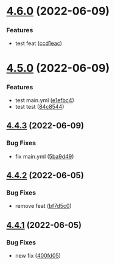 # [4.6.0](https://github.com/Hussein-Attie/APT3/compare/v4.5.0...v4.6.0) (2022-06-09)


### Features

* test feat ([ccd1eac](https://github.com/Hussein-Attie/APT3/commit/ccd1eacae9133cde693f727a6b60218d303c5f51))



# [4.5.0](https://github.com/Hussein-Attie/APT3/compare/v4.4.3...v4.5.0) (2022-06-09)


### Features

* test main.yml ([e1efbc4](https://github.com/Hussein-Attie/APT3/commit/e1efbc4c604ab295546e54209e00d448bdbb7609))
* test test ([84c8544](https://github.com/Hussein-Attie/APT3/commit/84c85448391b684e5b9354e17b817400a2f6d456))



## [4.4.3](https://github.com/Hussein-Attie/APT3/compare/v4.4.2...v4.4.3) (2022-06-09)


### Bug Fixes

* fix main.yml ([5ba9d49](https://github.com/Hussein-Attie/APT3/commit/5ba9d49892c47b5efaa1010255baecea554b0ef8))



## [4.4.2](https://github.com/Hussein-Attie/APT3/compare/v4.4.1...v4.4.2) (2022-06-05)


### Bug Fixes

* remove feat ([bf7d5c0](https://github.com/Hussein-Attie/APT3/commit/bf7d5c0c22ffafb474515c0da44784da677d3759))



## [4.4.1](https://github.com/Hussein-Attie/APT3/compare/v4.4.0...v4.4.1) (2022-06-05)


### Bug Fixes

* new fix ([400fd05](https://github.com/Hussein-Attie/APT3/commit/400fd05307bd8ef87cba13a2cc30757bca964ee1))



